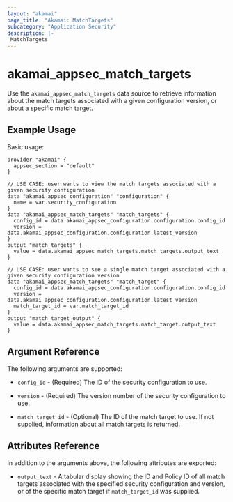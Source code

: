```yaml
---
layout: "akamai"
page_title: "Akamai: MatchTargets"
subcategory: "Application Security"
description: |-
 MatchTargets
---
```


# akamai_appsec_match_targets

Use the `akamai_appsec_match_targets` data source to retrieve information about the match targets associated with a given configuration version, or about a specific match target.

## Example Usage

Basic usage:

```hcl
provider "akamai" {
  appsec_section = "default"
}

// USE CASE: user wants to view the match targets associated with a given security configuration
data "akamai_appsec_configuration" "configuration" {
  name = var.security_configuration
}
data "akamai_appsec_match_targets" "match_targets" {
  config_id = data.akamai_appsec_configuration.configuration.config_id
  version = data.akamai_appsec_configuration.configuration.latest_version
}
output "match_targets" {
  value = data.akamai_appsec_match_targets.match_targets.output_text
}

// USE CASE: user wants to see a single match target associated with a given security configuration version
data "akamai_appsec_match_targets" "match_target" {
  config_id = data.akamai_appsec_configuration.configuration.config_id
  version = data.akamai_appsec_configuration.configuration.latest_version
  match_target_id = var.match_target_id
}
output "match_target_output" {
  value = data.akamai_appsec_match_targets.match_target.output_text
}
```

## Argument Reference

The following arguments are supported:

* `config_id` - (Required) The ID of the security configuration to use.

* `version` - (Required) The version number of the security configuration to use.

* `match_target_id` - (Optional) The ID of the match target to use. If not supplied, information about all match targets is returned.

## Attributes Reference

In addition to the arguments above, the following attributes are exported:

* `output_text` - A tabular display showing the ID and Policy ID of all match targets associated with the specified security configuration and version, or of the specific match target if `match_target_id` was supplied.

